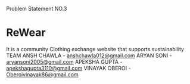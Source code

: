 Problem Statement NO.3
# ReWear
It is a community Clothing exchange website that supports sustainability
TEAM
ANSH CHAWLA  - anshchawla012@gmail.com
ARYAN SONI   - aryansoni2005@gmail.com
APEKSHA GUPTA  - apekshagupta3110@gmail.com
VINAYAK OBEROI  - Oberoivinayak86@gmail.com
